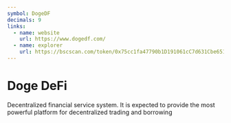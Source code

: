 ```yaml
---
symbol: DogeDF
decimals: 9
links:
  - name: website
    url: https://www.dogedf.com/
  - name: explorer
    url: https://bscscan.com/token/0x75cc1fa47790b1D191061cC7d631Cbe65129AABC
---
```


# Doge DeFi

Decentralized financial service system. It is expected to provide the most powerful platform for decentralized trading and borrowing

